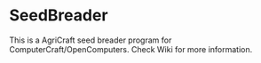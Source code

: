 # SeedBreader
This is a AgriCraft seed breader program for ComputerCraft/OpenComputers. 
Check Wiki for more information.
